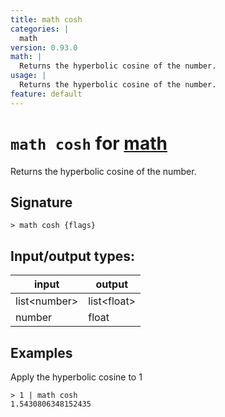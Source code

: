 ```yaml
---
title: math cosh
categories: |
  math
version: 0.93.0
math: |
  Returns the hyperbolic cosine of the number.
usage: |
  Returns the hyperbolic cosine of the number.
feature: default
---
```

<!-- This file is automatically generated. Please edit the command in https://github.com/nushell/nushell instead. -->

# `math cosh` for [math](/commands/categories/math.md)

<div class='command-title'>Returns the hyperbolic cosine of the number.</div>

## Signature

```> math cosh {flags} ```


## Input/output types:

| input        | output      |
| ------------ | ----------- |
| list\<number\> | list\<float\> |
| number       | float       |
## Examples

Apply the hyperbolic cosine to 1
```nu
> 1 | math cosh
1.5430806348152435
```
